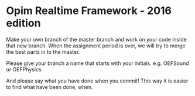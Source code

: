# Opim Realtime Framework - 2016 edition

Make your own branch of the master branch and work on your code inside that new branch. When the assignment period is over, we will try to merge the best parts in to the master.

Please give your branch a name that starts with your initials. e.g. OEFSound or OEFPhysics

And please say what you have done when you commit! This way it is easier to find what have been done, when.
